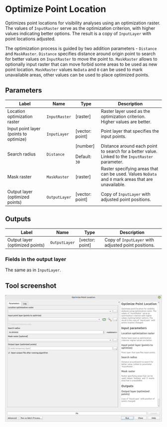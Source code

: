 # Optimize Point Location

Optimizes point locations for visibility analyses using an optimization raster. The values of `InputRaster` serve as the optimization criterion, with higher values indicating better options. The result is a copy of `InputLayer` with point locations adjusted.

The optimization process is guided by two addition parameters - `Distance` and `MaskRaster`. `Distance` specifies distance around origin point to search for better values on `InputRaster` to move the point to. `MaskRaster` allows to optionally input raster that can move forbid some areas to be used as new point location. `MaskRaster` values `NoData` and `0` can be used to mark unavailable areas, other values can be used to place optimized points.

## Parameters

| Label                                  | Name          | Type                                    | Description                                                                                        |
| -------------------------------------- | ------------- | --------------------------------------- | -------------------------------------------------------------------------------------------------- |
| Location optimization raster           | `InputRaster` | [raster]                                | Raster layer used as the optimization criterion. Higher values are better.                         |
| Input point layer (points to optimize) | `InputLayer`  | [vector: point]                         | Point layer that specifies the input points.                                                       |
| Search radius                          | `Distance`    | [number] <br/><br/> Default: <br/> `30` | Distance around each point to search for a better value. Linked to the `InputRaster` parameter.    |
| Mask raster                            | `MaskRaster`  | [raster]                                | Raster specifying areas that can be used. Values `NoData` and `0` mark areas that are unavailable. |
| Output layer (optimized points)        | `OutputLayer` | [vector: point]                         | Copy of `InputLayer` with adjusted point positions.                                                |

## Outputs

| Label                           | Name          | Type            | Description                                         |
| ------------------------------- | ------------- | --------------- | --------------------------------------------------- |
| Output layer (optimized points) | `OutputLayer` | [vector: point] | Copy of `InputLayer` with adjusted point positions. |

### Fields in the output layer

The same as in `InputLayer`.

## Tool screenshot

![Optimize point location](../../images/tool_optimize_point_location.png)
	